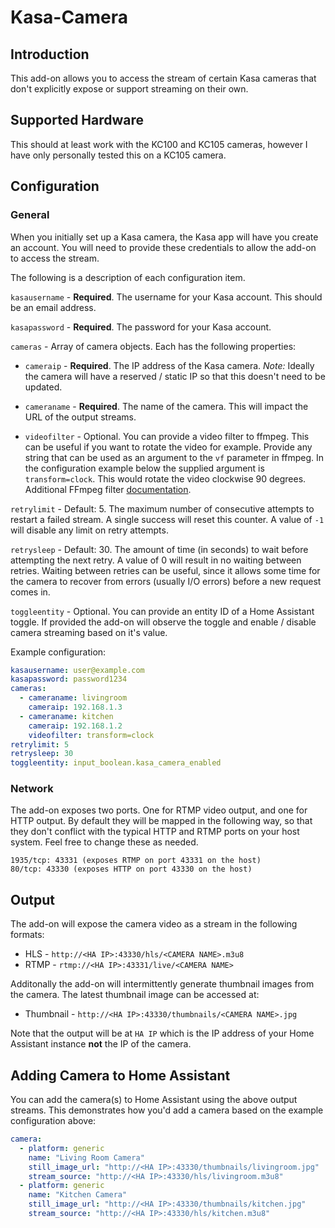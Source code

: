 # Kasa-Camera

## Introduction
This add-on allows you to access the stream of certain Kasa cameras that don't explicitly expose or support streaming on their own.

## Supported Hardware
This should at least work with the KC100 and KC105 cameras, however I have only personally tested this on a KC105 camera.

## Configuration
### General
When you initially set up a Kasa camera, the Kasa app will have you create an account. You will need to provide these credentials to allow the add-on to access the stream.

The following is a description of each configuration item.

`kasausername` - **Required**. The username for your Kasa account. This should be an email address.

`kasapassword` - **Required**. The password for your Kasa account.

`cameras` - Array of camera objects. Each has the following properties:

* `cameraip` - **Required**. The IP address of the Kasa camera. _Note:_ Ideally the camera will have a reserved / static IP so that this doesn't need to be updated.

* `cameraname` - **Required**. The name of the camera. This will impact the URL of the output streams.

* `videofilter` - Optional. You can provide a video filter to ffmpeg. This can be useful if you want to rotate the video for example. Provide any string that can be used as an argument to the `vf` parameter in ffmpeg. In the configuration example below the supplied argument is `transform=clock`. This would rotate the video clockwise 90 degrees. Additional FFmpeg filter [documentation](https://trac.ffmpeg.org/wiki/FilteringGuide).

`retrylimit` - Default: 5. The maximum number of consecutive attempts to restart a failed stream. A single success will reset this counter. A value of `-1` will disable any limit on retry attempts.

`retrysleep` - Default: 30. The amount of time (in seconds) to wait before attempting the next retry. A value of 0 will result in no waiting between retries.  Waiting between retries can be useful, since it allows some time for the camera to recover from errors (usually I/O errors) before a new request comes in.

`toggleentity` - Optional. You can provide an entity ID of a Home Assistant toggle. If provided the add-on will observe the toggle and enable / disable camera streaming based on it's value.

Example configuration:
``` yaml
kasausername: user@example.com
kasapassword: password1234
cameras:
  - cameraname: livingroom
    cameraip: 192.168.1.3
  - cameraname: kitchen
    cameraip: 192.168.1.2
    videofilter: transform=clock
retrylimit: 5
retrysleep: 30
toggleentity: input_boolean.kasa_camera_enabled
```
### Network
The add-on exposes two ports. One for RTMP video output, and one for HTTP output.  By default they will be mapped in the following way, so that they don't conflict with the typical HTTP and RTMP ports on your host system.  Feel free to change these as needed.

```
1935/tcp: 43331 (exposes RTMP on port 43331 on the host)
80/tcp: 43330 (exposes HTTP on port 43330 on the host)
```
## Output
The add-on will expose the camera video as a stream in the following formats:
* HLS - `http://<HA IP>:43330/hls/<CAMERA NAME>.m3u8`
* RTMP - `rtmp://<HA IP>:43331/live/<CAMERA NAME>`

Additonally the add-on will intermittently generate thumbnail images from the camera. The latest thumbnail image can be accessed at:
* Thumbnail - `http://<HA IP>:43330/thumbnails/<CAMERA NAME>.jpg`

Note that the output will be at `HA IP` which is the IP address of your Home Assistant instance **not** the IP of the camera.

## Adding Camera to Home Assistant
You can add the camera(s) to Home Assistant using the above output streams.  This demonstrates how you'd add a camera based on the example configuration above:

``` yaml
camera:
  - platform: generic
    name: "Living Room Camera"
    still_image_url: "http://<HA IP>:43330/thumbnails/livingroom.jpg"
    stream_source: "http://<HA IP>:43330/hls/livingroom.m3u8"
  - platform: generic
    name: "Kitchen Camera"
    still_image_url: "http://<HA IP>:43330/thumbnails/kitchen.jpg"
    stream_source: "http://<HA IP>:43330/hls/kitchen.m3u8"
```